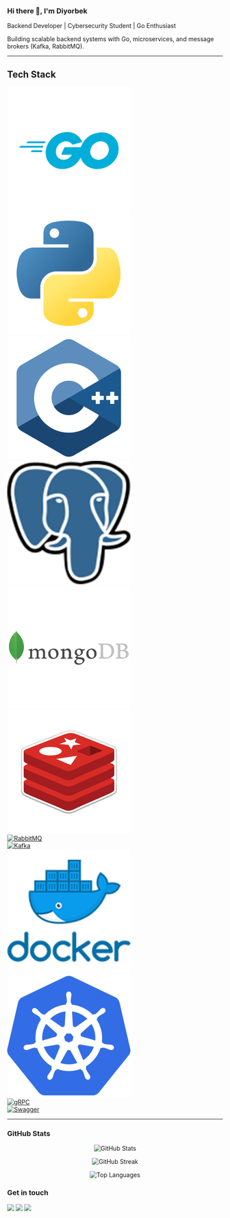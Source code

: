 ### Hi there 👋, I'm Diyorbek 

Backend Developer | Cybersecurity Student | Go Enthusiast  

Building scalable backend systems with Go, microservices, and message brokers (Kafka, RabbitMQ). 

---

## Tech Stack  

[![Go](https://raw.githubusercontent.com/github/explore/main/topics/go/go.png)](https://go.dev/)  
[![Python](https://raw.githubusercontent.com/github/explore/main/topics/python/python.png)](https://www.python.org/)  
[![C++](https://raw.githubusercontent.com/github/explore/main/topics/cpp/cpp.png)](https://isocpp.org/)  
[![PostgreSQL](https://raw.githubusercontent.com/github/explore/main/topics/postgresql/postgresql.png)](https://www.postgresql.org/)  
[![MongoDB](https://raw.githubusercontent.com/github/explore/main/topics/mongodb/mongodb.png)](https://www.mongodb.com/)  
[![Redis](https://raw.githubusercontent.com/github/explore/main/topics/redis/redis.png)](https://redis.io/)  
[![RabbitMQ](https://upload.wikimedia.org/wikipedia/commons/7/71/RabbitMQ_logo.svg)](https://www.rabbitmq.com/)  
[![Kafka](https://upload.wikimedia.org/wikipedia/commons/0/05/Apache_kafka.svg)](https://kafka.apache.org/)  
[![Docker](https://raw.githubusercontent.com/github/explore/main/topics/docker/docker.png)](https://www.docker.com/)  
[![Kubernetes](https://raw.githubusercontent.com/github/explore/main/topics/kubernetes/kubernetes.png)](https://kubernetes.io/)  
[![gRPC](https://grpc.io/img/logos/grpc-icon-color.png)](https://grpc.io/)  
[![Swagger](https://raw.githubusercontent.com/github/explore/main/topics/swagger/swagger.png)](https://swagger.io/)  

---

### GitHub Stats

<p align="center">
  <img src="https://github-readme-stats.vercel.app/api?username=diyorbeknematov&show_icons=true&theme=tokyonight&hide=prs" alt="GitHub Stats" />
</p>

<p align="center">
  <img src="https://github-readme-streak-stats.herokuapp.com?user=diyorbeknematov&theme=tokyonight&date_format=M%20j%5B%2C%20Y%5D" alt="GitHub Streak" />
</p>

<p align="center">
  <img src="https://github-readme-stats.vercel.app/api/top-langs/?username=diyorbeknematov&layout=compact&theme=tokyonight" alt="Top Languages" />
</p>

### Get in touch
<p>
  <a href="mailto:diyorbeknematov0321@gmail.com"><img src="https://skillicons.dev/icons?i=gmail" width="40" /></a>
  <a href="https://linkedin.com/in/diyorbek-nematov"><img src="https://skillicons.dev/icons?i=linkedin" width="40" /></a>
  <a href="https://t.me/diyorbeknematov0321"><img src="https://skillicons.dev/icons?i=telegram" width="40" /></a>
</p>
